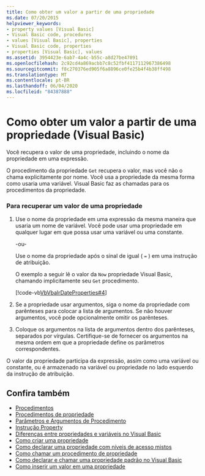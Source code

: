 ```yaml
---
title: Como obter um valor a partir de uma propriedade
ms.date: 07/20/2015
helpviewer_keywords:
- property values [Visual Basic]
- Visual Basic code, procedures
- values [Visual Basic], properties
- Visual Basic code, properties
- properties [Visual Basic], values
ms.assetid: 3954423e-6ab7-4a4c-b55c-a8d27be47891
ms.openlocfilehash: 2c92cd4a869acbb7c8c52fbf4117112967386498
ms.sourcegitcommit: f8c270376ed905f6a8896ce0fe25b4f4b38ff498
ms.translationtype: MT
ms.contentlocale: pt-BR
ms.lasthandoff: 06/04/2020
ms.locfileid: "84387888"
---
```

# <a name="how-to-get-a-value-from-a-property-visual-basic"></a>Como obter um valor a partir de uma propriedade (Visual Basic)
Você recupera o valor de uma propriedade, incluindo o nome da propriedade em uma expressão.  
  
 O procedimento da propriedade `Get` recupera o valor, mas você não o chama explicitamente por nome. Você usa a propriedade da mesma forma como usaria uma variável. Visual Basic faz as chamadas para os procedimentos da propriedade.  
  
### <a name="to-retrieve-a-value-from-a-property"></a>Para recuperar um valor de uma propriedade  
  
1. Use o nome da propriedade em uma expressão da mesma maneira que usaria um nome de variável. Você pode usar uma propriedade em qualquer lugar em que possa usar uma variável ou uma constante.  
  
     -ou-  
  
     Use o nome da propriedade após o sinal de igual ( `=` ) em uma instrução de atribuição.  
  
     O exemplo a seguir lê o valor da `Now` propriedade Visual Basic, chamando implicitamente seu `Get` procedimento.  
  
     [!code-vb[VbVbalrDateProperties#4](~/samples/snippets/visualbasic/VS_Snippets_VBCSharp/VbVbalrDateProperties/VB/Module1.vb#4)]  
  
2. Se a propriedade usar argumentos, siga o nome da propriedade com parênteses para colocar a lista de argumentos. Se não houver argumentos, você pode opcionalmente omitir os parênteses.  
  
3. Coloque os argumentos na lista de argumentos dentro dos parênteses, separados por vírgulas. Certifique-se de fornecer os argumentos na mesma ordem em que a propriedade define os parâmetros correspondentes.  
  
 O valor da propriedade participa da expressão, assim como uma variável ou constante, ou é armazenado na variável ou propriedade no lado esquerdo da instrução de atribuição.  
  
## <a name="see-also"></a>Confira também

- [Procedimentos](./index.md)
- [Procedimentos de propriedade](./property-procedures.md)
- [Parâmetros e Argumentos de Procedimento](./procedure-parameters-and-arguments.md)
- [Instrução Property](../../../language-reference/statements/property-statement.md)
- [Diferenças entre propriedades e variáveis no Visual Basic](./differences-between-properties-and-variables.md)
- [Como criar uma propriedade](./how-to-create-a-property.md)
- [Como declarar uma propriedade com níveis de acesso mistos](./how-to-declare-a-property-with-mixed-access-levels.md)
- [Como chamar um procedimento de propriedade](./how-to-call-a-property-procedure.md)
- [Como declarar e chamar uma propriedade padrão no Visual Basic](./how-to-declare-and-call-a-default-property.md)
- [Como inserir um valor em uma propriedade](./how-to-put-a-value-in-a-property.md)
